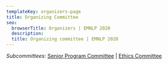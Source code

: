 ```yaml
---
templateKey: organizers-page
title: Organizing Committee
seo:
  browserTitle: Organizers | EMNLP 2020
  description: 
  title: Organizing committee | EMNLP 2020
---
```

_Subcommittees_: [Senior Program Committee](/organizers/senior-program-committee) | [Ethics Committee](/organizers/ethics-committee)